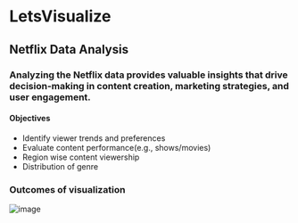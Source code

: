 # LetsVisualize

## Netflix Data Analysis

### Analyzing the Netflix data provides valuable insights that drive decision-making in content creation, marketing strategies, and user engagement.

#### Objectives
   - Identify viewer trends and preferences
   - Evaluate content performance(e.g., shows/movies)
   - Region wise content viewership
   - Distribution of genre

### Outcomes of visualization
   ![image](https://github.com/user-attachments/assets/8ff99b0e-2458-44ac-abe1-eb9c08510042)





